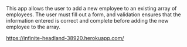 This app allows the user to add a new employee to an existing array of employees. The user must fill out a form, and validation ensures that the information entered is correct and complete before adding the new employee to the array. 

https://infinite-headland-38920.herokuapp.com/
